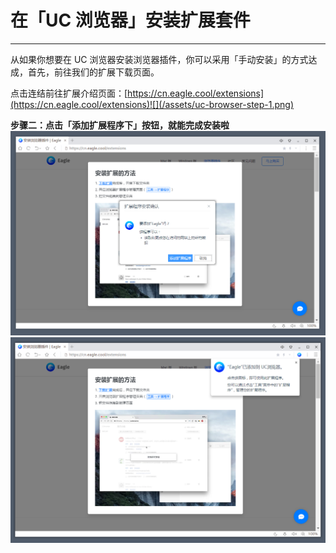 # 在「UC 浏览器」安装扩展套件

---

从如果你想要在 UC 浏览器安装浏览器插件，你可以采用「手动安装」的方式达成，首先，前往我们的扩展下载页面。

点击连结前往扩展介绍页面：[https://cn.eagle.cool/extensions](https://cn.eagle.cool/extensions)![](/assets/uc-browser-step-1.png)

**步骤二：点击「添加扩展程序下」按钮，就能完成安装啦**![](/assets/uc-browser-step-2.png)![](/assets/uc-browser-step-3.png)

